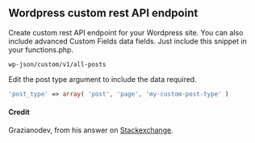 ## Wordpress custom rest API endpoint

Create custom rest API endpoint for your Wordpress site. You can also include advanced Custom Fields data fields. Just include this snippet in your functions.php.

```
wp-json/custom/v1/all-posts
```

Edit the post type argument to include the data required.

```php
'post_type' => array( 'post', 'page', 'my-custom-post-type' )
```

#### Credit

Grazianodev, from his answer on [Stackexchange](https://wordpress.stackexchange.com/questions/298447/fetch-all-posts-including-those-using-a-custom-post-type-with-wordpress-api).
